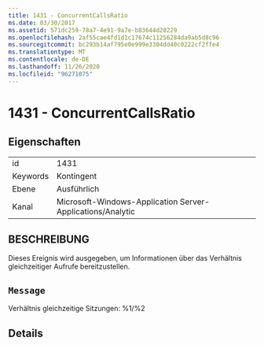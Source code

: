 ```yaml
---
title: 1431 - ConcurrentCallsRatio
ms.date: 03/30/2017
ms.assetid: 571dc259-78a7-4e91-9a7e-b83644d20229
ms.openlocfilehash: 2af55cae4fd1d1c17674c11256284da9ab5d8c96
ms.sourcegitcommit: bc293b14af795e0e999e3304dd40c0222cf2ffe4
ms.translationtype: MT
ms.contentlocale: de-DE
ms.lasthandoff: 11/26/2020
ms.locfileid: "96271075"
---
```

# <a name="1431---concurrentcallsratio"></a>1431 - ConcurrentCallsRatio

## <a name="properties"></a>Eigenschaften  
  
|||  
|-|-|  
|id|1431|  
|Keywords|Kontingent|  
|Ebene|Ausführlich|  
|Kanal|Microsoft-Windows-Application Server-Applications/Analytic|  
  
## <a name="description"></a>BESCHREIBUNG  

 Dieses Ereignis wird ausgegeben, um Informationen über das Verhältnis gleichzeitiger Aufrufe bereitzustellen.  
  
## <a name="message"></a>`Message`  

 Verhältnis gleichzeitige Sitzungen: %1/%2  
  
## <a name="details"></a>Details
